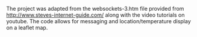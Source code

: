 The project was adapted from the websockets-3.htm file provided from http://www.steves-internet-guide.com/ along with the video tutorials on youtube. The code allows for messaging and location/temperature display on a leaflet map. 